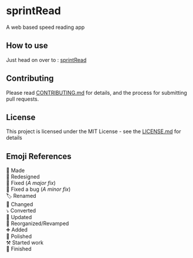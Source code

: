 # sprintRead

A web based speed reading app

## How to use

Just head on over to : [sprintRead](https://manthee1.github.io/sprintRead/)

## Contributing

Please read [CONTRIBUTING.md](https://gist.github.com/PurpleBooth/b24679402957c63ec426) for details, and the process for submitting pull requests.

## License

This project is licensed under the MIT License - see the [LICENSE.md](LICENSE.md) for details

## Emoji References

🔨 Made  
🎨 Redesigned  
🔧 Fixed (*A major fix*)  
🐜 Fixed a bug (*A minor fix*)  
🏷️ Renamed  
🔄 Changed  
⤵️ Converted  
🔼 Updated  
🧹 Reorganized/Revamped  
➕ Added  
💅 Polished  
⚒️ Started work  
🏁 Finished  
